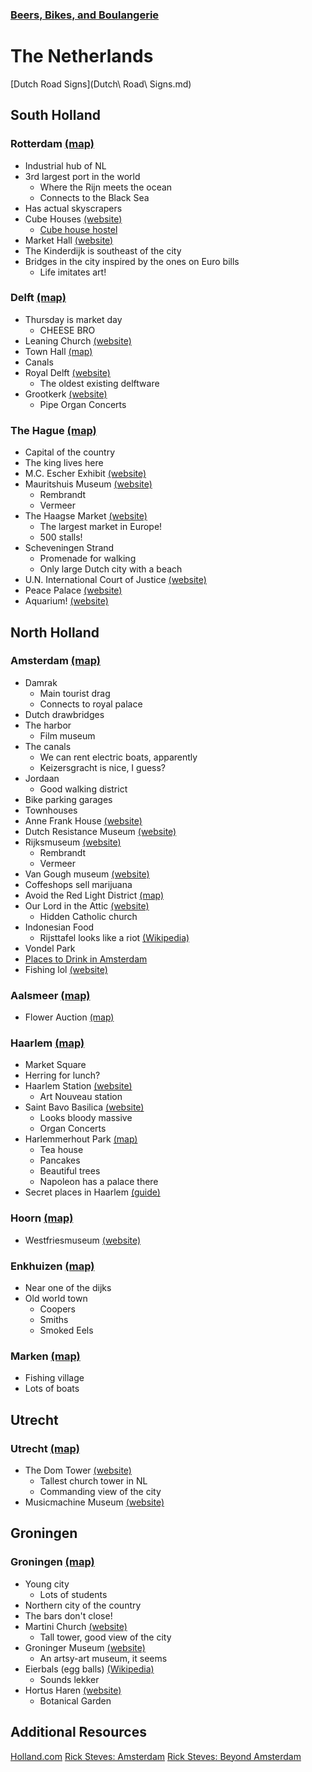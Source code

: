 ### [Beers, Bikes, and Boulangerie](../Overview.html)

# The Netherlands

[Dutch Road Signs](Dutch\ Road\ Signs.md)

## South Holland
### Rotterdam [(map)](https://www.google.com/maps/place/Rotterdam,+Netherlands/@51.9280712,4.4207887,12z/data=!3m1!4b1!4m5!3m4!1s0x47c5b7605f54c47d:0x5229bbac955e4b85!8m2!3d51.9244198!4d4.4777226)
- Industrial hub of NL
- 3rd largest port in the world
	- Where the Rijn meets the ocean
	- Connects to the Black Sea
- Has actual skyscrapers
- Cube Houses [(website)](https://kubuswoning.nl/en/)
	- [Cube house hostel](https://www.stayokay.com/en/hostel/rotterdam)
- Market Hall [(website)](https://www.markthal.nl/en/)
- The Kinderdijk is southeast of the city
- Bridges in the city inspired by the ones on Euro bills
	- Life imitates art!

### Delft [(map)](https://www.google.com/maps/place/Delft,+Netherlands/@51.9995826,4.3286784,13z/data=!3m1!4b1!4m5!3m4!1s0x47c5b5c3515f58fd:0x89b05ca3c54bd43d!8m2!3d52.0115667!4d4.3570662)
- Thursday is market day
	- CHEESE BRO
- Leaning Church [(website)](https://oudeennieuwekerkdelft.nl/en)
- Town Hall [(map)](https://www.google.com/maps/place/Stadhuis+Delft/@52.0115405,4.3564378,16z/data=!4m5!3m4!1s0x47c5b5c3b4686ca9:0xc0c64069f90a78a1!8m2!3d52.0114419!4d4.3584629)
- Canals
- Royal Delft [(website)](https://museum.royaldelft.com/en/)
	- The oldest existing delftware
- Grootkerk [(website)](https://oudeennieuwekerkdelft.nl/en)
	- Pipe Organ Concerts

### The Hague [(map)](https://www.google.com/maps/place/The+Hague,+Netherlands/@52.071739,4.239829,12z/data=!3m1!4b1!4m5!3m4!1s0x47c5b72f4298bd71:0x400de5a8d1e6c10!8m2!3d52.0704851!4d4.3007183)
- Capital of the country
- The king lives here
- M.C. Escher Exhibit [(website)](https://www.escherinhetpaleis.nl/?lang=en)
- Mauritshuis Museum [(website)](https://www.mauritshuis.nl/)
	- Rembrandt
	- Vermeer
- The Haagse Market [(website)](https://dehaagsemarkt.nl/english/)
	- The largest market in Europe!
	- 500 stalls!
- Scheveningen Strand
	- Promenade for walking
	- Only large Dutch city with a beach
- U.N. International Court of Justice [(website)](https://www.icj-cij.org/en)
- Peace Palace [(website)](https://www.vredespaleis.nl/?lang=en)
- Aquarium! [(website)](https://www.visitsealife.com/scheveningen/en/)


## North Holland
### Amsterdam [(map)](https://www.google.com/maps/place/Amsterdam,+Netherlands/@52.3547498,4.833921,12z/data=!3m1!4b1!4m5!3m4!1s0x47c63fb5949a7755:0x6600fd4cb7c0af8d!8m2!3d52.3675684!4d4.9041295)
- Damrak
	- Main tourist drag
	- Connects to royal palace
- Dutch drawbridges
- The harbor
	- Film museum
- The canals
	- We can rent electric boats, apparently
	- Keizersgracht is nice, I guess?
- Jordaan
	- Good walking district
- Bike parking garages
- Townhouses
- Anne Frank House [(website)](https://www.annefrank.org/en/)
- Dutch Resistance Museum [(website)](https://www.verzetsmuseum.org/en/world-war-ii-in-the-netherlands)
- Rijksmuseum [(website)](https://www.rijksmuseum.nl/en)
	- Rembrandt
	- Vermeer
- Van Gough museum [(website)](https://www.vangoghmuseum.nl/en)
- Coffeshops sell marijuana
- Avoid the Red Light District [(map)](https://www.google.com/maps/place/Red+Light+District+Amsterdam+Centrum/@52.3740227,4.8977618,17z/data=!3m1!4b1!4m5!3m4!1s0x47c609250d004419:0x195054befb3d51a2!8m2!3d52.3740194!4d4.8999505)
- Our Lord in the Attic [(website)](https://opsolder.nl/en/)
	- Hidden Catholic church
- Indonesian Food
	- Rijsttafel looks like a riot [(Wikipedia)](https://en.wikipedia.org/wiki/Rijsttafel)
- Vondel Park
- [Places to Drink in Amsterdam](https://www.iamsterdam.com/en/see-and-do/eating-and-drinking/wonky-pubs-and-historic-drinking-holes)
- Fishing lol [(website)](https://fishingguideamsterdam.com/)

### Aalsmeer [(map)](https://www.google.com/maps/place/Aalsmeer,+Netherlands/@52.2583455,4.7538725,13z/data=!4m5!3m4!1s0x47c5de00d69f34af:0x400de5a8d1e7450!8m2!3d52.2621639!4d4.7619222)
- Flower Auction [(map)](https://www.google.com/maps/place/Aalsmeer+Flower+Auction/@52.2586094,4.7807845,16z/data=!4m5!3m4!1s0x47c5de25f43ac82d:0x7e6ba34cf4c92c79!8m2!3d52.2582876!4d4.7825869)

### Haarlem [(map)](https://www.google.com/maps/place/Haarlem,+Netherlands/@52.383839,4.6078594,13z)
- Market Square
- Herring for lunch?
- Haarlem Station [(website)](https://www.holland.com/global/tourism/destinations/more-destinations/haarlem/haarlem-station.htm)
	- Art Nouveau station
- Saint Bavo Basilica [(website)](https://www.bavo.nl/en/)
	- Looks bloody massive
	- Organ Concerts
- Harlemmerhout Park [(map)](https://www.google.com/maps/@52.3737935,4.6399557,15z)
	- Tea house
	- Pancakes
	- Beautiful trees
	- Napoleon has a palace there
- Secret places in Haarlem [(guide)](https://www.holland.com/global/tourism/destinations/more-destinations/haarlem/haarlems-secrets.htm)

### Hoorn [(map)](https://www.google.com/maps/place/Hoorn,+Netherlands/@52.6464208,5.0519001,15z/data=!4m5!3m4!1s0x47c8a90c31fad5df:0xcf99fa4d78d3ef18!8m2!3d52.6423654!4d5.0602124)
- Westfriesmuseum [(website)](https://www.westfriesmuseum.info/)

### Enkhuizen [(map)](https://www.google.com/maps/place/Enkhuizen,+Netherlands/@52.7155831,5.2460868,13z/data=!3m1!4b1!4m13!1m7!3m6!1s0x47c5b097c1c55765:0x31c1cb5df498e10d!2sScheveningen,+The+Hague,+Netherlands!3b1!8m2!3d52.1024015!4d4.3021834!3m4!1s0x47c8a3af762cff6d:0xed8c7c5144de5c87!8m2!3d52.7075692!4d5.2741241)
- Near one of the dijks
- Old world town
	- Coopers
	- Smiths
	- Smoked Eels

### Marken [(map)](https://www.google.com/maps/place/Marken,+Netherlands/@52.4686454,5.0976287,14z/data=!3m1!4b1!4m13!1m7!3m6!1s0x47c5b097c1c55765:0x31c1cb5df498e10d!2sScheveningen,+The+Hague,+Netherlands!3b1!8m2!3d52.1024015!4d4.3021834!3m4!1s0x47c61ad0f5d519af:0x425b3c2ce66fb7!8m2!3d52.4589905!4d5.1031923)
- Fishing village
- Lots of boats


## Utrecht
### Utrecht [(map)]()
- The Dom Tower [(website)](https://www.domtoren.nl/en/)
	- Tallest church tower in NL
	- Commanding view of the city
- Musicmachine Museum [(website)](https://www.museumspeelklok.nl/lang/en/)


## Groningen
### Groningen [(map)](https://www.google.com/maps/place/Groningen,+Netherlands/@53.2217513,6.530674,13z/data=!3m1!4b1!4m5!3m4!1s0x47c83286b462cca7:0xcb4b5086f9a6c8dc!8m2!3d53.2193835!4d6.5664983)
- Young city
	- Lots of students
- Northern city of the country
- The bars don't close!
- Martini Church [(website)](https://www.martinikerk.nl/)
	- Tall tower, good view of the city
- Groninger Museum [(website)](https://www.google.com/maps/place/Groninger+Museum/@53.2217513,6.530674,13z/data=!4m5!3m4!1s0x47c9cd5374ee08a7:0x758e59fd132a61d6!8m2!3d53.2122827!4d6.5660781)
	- An artsy-art museum, it seems
- Eierbals (egg balls) [(Wikipedia)](https://en.wikipedia.org/wiki/Dutch_cuisine#Fast_food)
	- Sounds lekker
- Hortus Haren [(website)](https://www.hortusharen.nl/en/welcome/)
	- Botanical Garden




## Additional Resources
[Holland.com](https://www.holland.com/global/tourism.htm)
[Rick Steves: Amsterdam](https://www.youtube.com/watch?v=cd8gLq6iZg4)
[Rick Steves: Beyond Amsterdam](https://www.youtube.com/watch?v=imjq5yQzNiI&t=10s)
